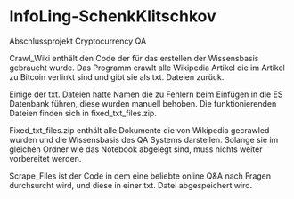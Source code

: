 # InfoLing-SchenkKlitschkov
Abschlussprojekt Cryptocurrency QA

Crawl_Wiki enthält den Code der für das erstellen der Wissensbasis gebraucht wurde. Das Programm crawlt alle Wikipedia Artikel die im Artikel zu Bitcoin verlinkt sind und gibt sie als txt. Dateien zurück. 

Einige der txt. Dateien hatte Namen die zu Fehlern beim Einfügen in die ES Datenbank führen, diese wurden manuell behoben. Die funktionierenden Dateien finden sich in fixed_txt_files.zip.

Fixed_txt_files.zip enthält alle Dokumente die von Wikipedia gecrawled wurden und die Wissensbasis des QA Systems darstellen. Solange sie im gleichen Ordner wie das Notebook abgelegt sind, muss nichts weiter vorbereitet werden.

Scrape_Files ist der Code in dem eine beliebte online Q&A nach Fragen durchsurcht wird, und diese in einer txt. Datei abgespeichert wird.
